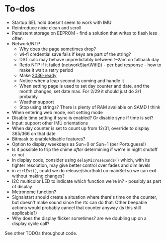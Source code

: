 # To-dos

* Startup SEL hold doesn't seem to work with IMU
* Reintroduce nixie clean and scroll
* Persistent storage on EEPROM - find a solution that writes to flash less often
* Network/NTP
	* Why does the page sometimes drop?
	* wi-fi credential save fails if keys are part of the string?
	* DST calc may behave unpredictably between 1–2am on fallback day
	* Redo NTP if it failed (networkStartWifi()) - per bad response - how to make it wait a retry period
	* Make [2036-ready](https://en.wikipedia.org/wiki/Year_2038_problem#Network_Time_Protocol_timestamps)
	* Notice when a leap second is coming and handle it
	* When setting page is used to set day counter and date, and the month changes, set date max. For 2/29 it should just do 3/1 probably.
  * Weather support
  * Stop using strings? There is plenty of RAM available on SAMD I think
* When entering web mode, exit setting mode
* Disable time setting if sync is enabled? Or disable sync if time is set?
* Input: support other IMU orientations
* When day counter is set to count up from 12/31, override to display 365/366 on that date
* Bitmask to enable/disable features?
* Option to display weekdays as Sun=0 or Sun=1 (per Portuguese!)
* Is it possible to trip the chime *after* determining if we're in night shutoff or not
* In display code, consider using `delayMicroseconds()` which, with its tighter resolution, may give better control over fades and dim levels
* in `ctrlEvt()`, could we do release/shorthold on mainSel so we can exit without making changes?
* I2C multicolor LED to indicate which function we're in? - possibly as part of display
* Metronome function?
* Signalstart should create a situation where there's time on the counter, but doesn't make sound since the rtc can do that. Other beepable actions would probably cancel that counter anyway (is this still applicable?)
* Why does the display flicker sometimes? are we doubling up on a display cycle call?

See other TODOs throughout code.